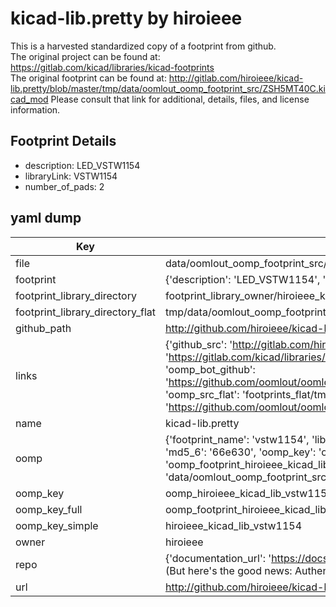 # kicad-lib.pretty by hiroieee  
This is a harvested standardized copy of a footprint from github.  
The original project can be found at:  
https://gitlab.com/kicad/libraries/kicad-footprints  
The original footprint can be found at:
http://gitlab.com/hiroieee/kicad-lib.pretty/blob/master/tmp/data/oomlout_oomp_footprint_src/ZSH5MT40C.kicad_mod
Please consult that link for additional, details, files, and license information.  
## Footprint Details
* description: LED_VSTW1154  
* libraryLink: VSTW1154  
* number_of_pads: 2  
## yaml dump  
| Key | Value |  
| --- | --- |  
| file | data/oomlout_oomp_footprint_src/kicad-lib.pretty/VSTW1154.kicad_mod |  
| footprint | {'description': 'LED_VSTW1154', 'libraryLink': 'VSTW1154', 'number_of_pads': 2} |  
| footprint_library_directory | footprint_library_owner/hiroieee_kicad-lib.pretty |  
| footprint_library_directory_flat | tmp/data/oomlout_oomp_footprint_src/footprints_flat/hiroieee_kicad_lib_vstw1154/working |  
| github_path | http://github.com/hiroieee/kicad-lib.pretty/blob/master/tmp/data/oomlout_oomp_footprint_src/VSTW1154.kicad_mod |  
| links | {'github_src': 'http://gitlab.com/hiroieee/kicad-lib.pretty/blob/master/tmp/data/oomlout_oomp_footprint_src/ZSH5MT40C.kicad_mod', 'github_src_repo': 'https://gitlab.com/kicad/libraries/kicad-footprints', 'oomp_bot': 'tmp/data/oomlout_oomp_footprint_src/footprints/hiroieee_kicad_lib_vstw1154/working', 'oomp_bot_github': 'https://github.com/oomlout/oomlout_oomp_footprint_bot/tree/main/tmp/data/oomlout_oomp_footprint_src/footprints/hiroieee_kicad_lib_vstw1154/working', 'oomp_src_flat': 'footprints_flat/tmp/data/oomlout_oomp_footprint_src/footprints_flat/hiroieee_kicad_lib_vstw1154/working', 'oomp_src_flat_github': 'https://github.com/oomlout/oomlout_oomp_footprint_src/tree/main/tmp/data/oomlout_oomp_footprint_src/footprints_flat/hiroieee_kicad_lib_vstw1154/working'} |  
| name | kicad-lib.pretty |  
| oomp | {'footprint_name': 'vstw1154', 'library_name': 'kicad_lib', 'md5': '66e630e64843370917c843476082ac6e', 'md5_10': '66e630e648', 'md5_5': '66e63', 'md5_6': '66e630', 'oomp_key': 'oomp_hiroieee_kicad_lib_vstw1154', 'oomp_key_extra': 'oomp_footprint_hiroieee_kicad_lib_vstw1154', 'oomp_key_full': 'oomp_footprint_hiroieee_kicad_lib_vstw1154_66e630', 'oomp_key_simple': 'hiroieee_kicad_lib_vstw1154', 'original_filename': 'data/oomlout_oomp_footprint_src/kicad-lib.pretty/VSTW1154.kicad_mod', 'owner_name': 'hiroieee'} |  
| oomp_key | oomp_hiroieee_kicad_lib_vstw1154 |  
| oomp_key_full | oomp_footprint_hiroieee_kicad_lib_vstw1154 |  
| oomp_key_simple | hiroieee_kicad_lib_vstw1154 |  
| owner | hiroieee |  
| repo | {'documentation_url': 'https://docs.github.com/rest/overview/resources-in-the-rest-api#rate-limiting', 'message': "API rate limit exceeded for 84.66.142.224. (But here's the good news: Authenticated requests get a higher rate limit. Check out the documentation for more details.)"} |  
| url | http://github.com/hiroieee/kicad-lib.pretty |  


